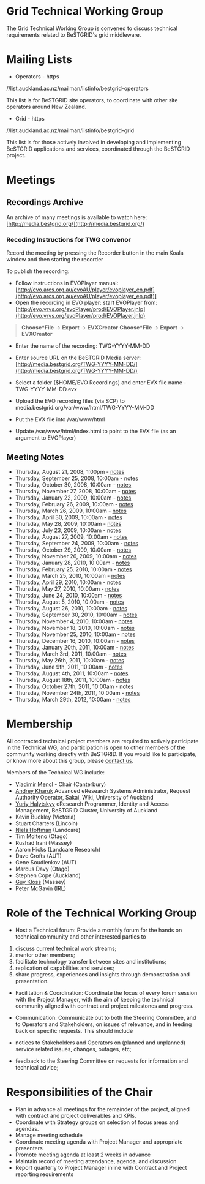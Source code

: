 # Grid Technical Working Group

The Grid Technical Working Group is convened to discuss technical requirements related to BeSTGRID's grid middleware.

# Mailing Lists

- Operators - https

//list.auckland.ac.nz/mailman/listinfo/bestgrid-operators

This list is for BeSTGRID site operators, to coordinate with other site operators around New Zealand.

- Grid - https

//list.auckland.ac.nz/mailman/listinfo/bestgrid-grid

This list is for those actively involved in developing and implementing BeSTGRID applications and services, coordinated through the BeSTGRID project.

# Meetings

## Recordings Archive

An archive of many meetings is available to watch here:
[http://media.bestgrid.org/](http://media.bestgrid.org/)

### Recoding Instructions for TWG convenor

Record the meeting by pressing the Recorder button in the main Koala window and then starting the recorder

To publish the recording:

- Follow instructions in EVOPlayer manual: [http://evo.arcs.org.au/evoAU/player/evoplayer_en.pdf](http://evo.arcs.org.au/evoAU/player/evoplayer_en.pdf)]
- Open the recording in EVO player: start EVOPlayer from: [http://evo.vrvs.org/evoPlayer/prod/EVOPlayer.jnlp](http://evo.vrvs.org/evoPlayer/prod/EVOPlayer.jnlp)


>  **Choose*File** -> **Export** -> **EVXCreator**
>  **Choose*File** -> **Export** -> **EVXCreator**

- Enter the name of the recording: TWG-YYYY-MM-DD
- Enter source URL on the BeSTGRID Media server: [http://media.bestgrid.org/TWG-YYYY-MM-DD/](http://media.bestgrid.org/TWG-YYYY-MM-DD/)
- Select a folder ($HOME/EVO Recordings) and enter EVX file name - TWG-YYYY-MM-DD.evx

- Upload the EVO recording files (via SCP) to media.bestgrid.org/var/www/html/TWG-YYYY-MM-DD
	
- Put the EVX file into /var/www/html
- Update /var/www/html/index.html to point to the EVX file (as an argument to EVOPlayer)

## Meeting Notes

- Thursday, August 21, 2008, 1:00pm - [notes](gridtechwg-20080821.md)
- Thursday, September 25, 2008, 10:00am - [notes](gridtechwg-20080925.md)
- Thursday, October 30, 2008, 10:00am - [notes](gridtechwg-20081030.md)
- Thursday, November 27, 2008, 10:00am - [notes](gridtechwg-20081127.md)
- Thursday, January 22, 2009, 10:00am - [notes](gridtechwg-20090122.md)
- Thursday, February 26, 2009, 10:00am - [notes](gridtechwg-20090226.md)
- Thursday, March 26, 2009, 10:00am - [notes](gridtechwg-20090326.md)
- Thursday, April 30, 2009, 10:00am - [notes](gridtechwg-20090430.md)
- Thursday, May 28, 2009, 10:00am - [notes](gridtechwg-20090528.md)
- Thursday, July 23, 2009, 10:00am - [notes](gridtechwg-20090723.md)
- Thursday, August 27, 2009, 10:00am - [notes](gridtechwg-20090827.md)
- Thursday, September 24, 2009, 10:00am - [notes](gridtechwg-20090924.md)
- Thursday, October 29, 2009, 10:00am - [notes](gridtechwg-20091029.md)
- Thursday, November 26, 2009, 10:00am - [notes](gridtechwg-20091126.md)
- Thursday, January 28, 2010, 10:00am - [notes](gridtechwg-20100128.md)
- Thursday, February 25, 2010, 10:00am - [notes](gridtechwg-20100225.md)
- Thursday, March 25, 2010, 10:00am - [notes](gridtechwg-20100325.md)
- Thursday, April 29, 2010, 10:00am - [notes](gridtechwg-20100429.md)
- Thursday, May 27, 2010, 10:00am - [notes](gridtechwg-20100527.md)
- Thursday, June 24, 2010, 10:00am - [notes](gridtechwg-20100624.md)
- Thursday, August 5, 2010, 10:00am - [notes](gridtechwg-20100805.md)
- Thursday, August 26, 2010, 10:00am - [notes](gridtechwg-20100826.md)
- Thursday, September 30, 2010, 10:00am - [notes](gridtechwg-20100930.md)
- Thursday, November 4, 2010, 10:00am - [notes](gridtechwg-20101104.md)
- Thursday, November 18, 2010, 10:00am - [notes](gridtechwg-20101118.md)
- Thursday, November 25, 2010, 10:00am - [notes](gridtechwg-20101125.md)
- Thursday, December 16, 2010, 10:00am - [notes](gridtechwg-20101216.md)
- Thursday, January 20th, 2011, 10:00am - [notes](gridtechwg-20110120.md)
- Thursday, March 3rd, 2011, 10:00am - [notes](gridtechwg-20110303.md)
- Thursday, May 26th, 2011, 10:00am - [notes](gridtechwg-20110526.md)
- Thursday, June 9th, 2011, 10:00am - [notes](gridtechwg-20110609.md)
- Thursday, August 4th, 2011, 10:00am - [notes](gridtechwg-20110804.md)
- Thursday, August 18th, 2011, 10:00am - [notes](gridtechwg-20110818.md)
- Thursday, October 27th, 2011, 10:00am - [notes](gridtechwg-20111027.md)
- Thursday, November 24th, 2011, 10:00am - [notes](gridtechwg-20111124.md)
- Thursday, March 29th, 2012, 10:00am - [notes](gridtechwg-20120329.md)

# Membership

All contracted technical project members are required to actively participate in the Technical WG, and participation is open to other members of the community working directly with BeSTGRID. If you would like to participate, or know more about this group, please [contact us](contacts.md).

Members of the Technical WG include:

- [Vladimir Mencl](vladimirbestgridorg.md) - Chair (Canterbury)
- [Andrey Kharuk](mailto:a.kharuk@auckland.ac.nz) Advanced eResearch Systems Administrator, Request Authority Operator, Sakai, Wiki, University of Auckland
- [Yuriy Halytskyy](mailto:y.halytskyy@auckland.ac.nz) eResearch Programmer, Identity and Access Management, BeSTGRID Cluster, University of Auckland
- Kevin Buckley (Victoria)
- Stuart Charters (Lincoln)
- [Niels Hoffman](http://www.landcareresearch.co.nz/research/staff_page.asp?staff_num=1761) (Landcare)
- Tim Molteno (Otago)
- Rushad Irani (Massey)
- Aaron Hicks (Landcare Research)
- Dave Crofts (AUT)
- Gene Soudlenkov (AUT)
- Marcus Davy (Otago)
- Stephen Cope (Auckland)
- [Guy Kloss](http://www.massey.ac.nz/~wwiims/people/g.kloss/) (Massey)
- Peter McGavin (IRL)

# Role of the Technical Working Group

- Host a Technical forum: Provide a monthly forum for the hands on technical community and other interested parties to
	
1. discuss current technical work streams;
2. mentor other members;
3. facilitate technology transfer between sites and institutions;
4. replication of capabilities and services;
5. share progress, experiences and insights through demonstration and presentation.
- Facilitation & Coordination: Coordinate the focus of every forum session with the Project Manager, with the aim of keeping the technical community aligned with contract and project milestones and progress.
- Communication: Communicate out to both the Steering Committee, and to Operators and Stakeholders, on issues of relevance, and in feeding back on specific requests. This should include
	
- notices to Stakeholders and Operators on (planned and unplanned) service related issues, changes, outages, etc;
- feedback to the Steering Committee on requests for information and technical advice;

# Responsibilities of the Chair

- Plan in advance all meetings for the remainder of the project, aligned with contract and project deliverables and KPIs.
- Coordinate with Strategy groups on selection of focus areas and agendas.
- Manage meeting schedule
- Coordinate meeting agenda with Project Manager and appropriate presenters
- Promote meeting agenda at least 2 weeks in advance
- Maintain record of meeting attendance, agenda, and discussion
- Report quarterly to Project Manager inline with Contract and Project reporting requirements
